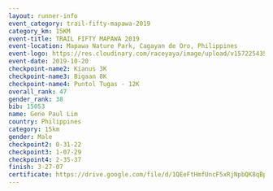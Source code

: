 ```yaml
---
layout: runner-info 
event_category: trail-fifty-mapawa-2019 
category_km: 15KM 
event-title: TRAIL FIFTY MAPAWA 2019  
event-location: Mapawa Nature Park, Cagayan de Oro, Philippines 
event-logo: https://res.cloudinary.com/raceyaya/image/upload/v1572254355/logo/trail-fifty-mapawa_fizjmb.jpg 
event-date: 2019-10-20 
checkpoint-name2: Kianus 3K 
checkpoint-name3: Bigaan 8K 
checkpoint-name4: Puntol Tugas - 12K 
overall_rank: 47
gender_rank: 38
bib: 15053
name: Gene Paul Lim
country: Philippines
category: 15km
gender: Male
checkpoint2: 0-31-22
checkpoint3: 1-07-29
checkpoint4: 2-35-37
finish: 3-27-07
certificate: https://drive.google.com/file/d/1QEeFtHmfUncF5xRjNpbQK8qBpmhTGw0y/view?usp=sharing
---
```

